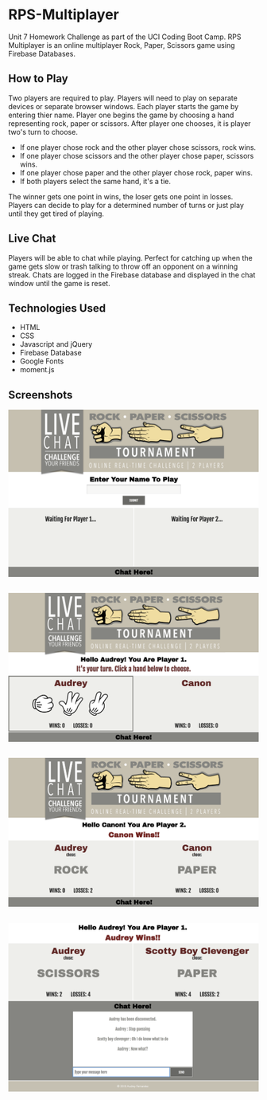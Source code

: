 # RPS-Multiplayer

Unit 7 Homework Challenge as part of the UCI Coding Boot Camp. RPS Multiplayer is an online multiplayer Rock, Paper, Scissors game using Firebase Databases. 

## How to Play

Two players are required to play. Players will need to play on separate devices or separate browser windows. Each player starts the game by entering thier name. Player one begins the game by choosing a hand representing rock, paper or scissors. After player one chooses, it is player two's turn to choose.

* If one player chose rock and the other player chose scissors, rock wins.
* If one player chose scissors and the other player chose paper, scissors wins.
* If one player chose paper and the other player chose rock, paper wins.
* If both players select the same hand, it's a tie.

The winner gets one point in wins, the loser gets one point in losses. Players can decide to play for a determined number of turns or just play until they get tired of playing.

## Live Chat

Players will be able to chat while playing. Perfect for catching up when the game gets slow or trash talking to throw off an opponent on a winning streak. Chats are logged in the Firebase database and displayed in the chat window until the game is reset. 

## Technologies Used

* HTML
* CSS
* Javascript and jQuery
* Firebase Database
* Google Fonts
* moment.js

## Screenshots

![Alt text](/assets/images/screenshot.png?raw=true "Rock Paper Scissors Game")

##

![Alt text](/assets/images/screenshot2.png?raw=true "Hand Selectors")

##

![Alt text](/assets/images/screenshot3.png?raw=true "Player Scores")

##

![Alt text](/assets/images/screenshot4.png?raw=true "Chat")